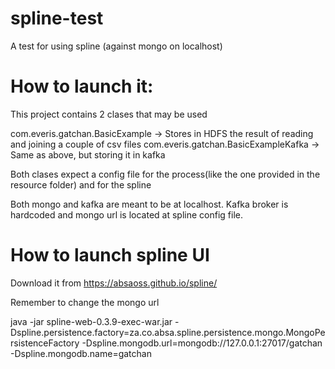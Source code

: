 # spline-test
A test for using spline (against mongo on localhost)

# How to launch it:
This project contains 2 clases that may be used

com.everis.gatchan.BasicExample -> Stores in HDFS the result of reading and joining a couple of csv files
com.everis.gatchan.BasicExampleKafka -> Same as above, but storing it in kafka

Both clases expect a config file for the process(like the one provided in the resource folder) and for the spline

Both mongo and kafka are meant to be at localhost. Kafka broker is hardcoded and mongo url is located at spline config file.

# How to launch spline UI

Download it from https://absaoss.github.io/spline/

Remember to change the mongo url

java -jar spline-web-0.3.9-exec-war.jar -Dspline.persistence.factory=za.co.absa.spline.persistence.mongo.MongoPersistenceFactory -Dspline.mongodb.url=mongodb://127.0.0.1:27017/gatchan -Dspline.mongodb.name=gatchan
